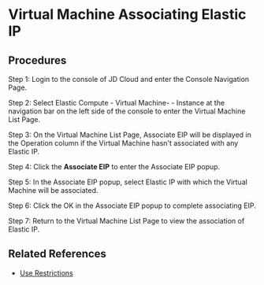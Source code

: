 # Virtual Machine Associating Elastic IP

## Procedures

Step 1: Login to the console of JD Cloud and enter the Console Navigation Page.

Step 2: Select Elastic Compute - Virtual Machine- - Instance at the navigation bar on the left side of the console to enter the Virtual Machine List Page.

Step 3: On the Virtual Machine List Page, Associate EIP will be displayed in the Operation column if the Virtual Machine hasn't associated with any Elastic IP.

Step 4: Click the **Associate EIP** to enter the Associate EIP popup.

Step 5: In the Associate EIP popup, select Elastic IP with which the Virtual Machine will be associated.

Step 6: Click the OK in the Associate EIP popup to complete associating EIP.

Step 7: Return to the Virtual Machine List Page to view the association of Elastic IP.

## Related References

- [Use Restrictions](../../Introduction/Restrictions.md)
